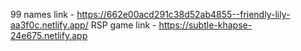 99 names link - https://662e00acd291c38d52ab4855--friendly-lily-aa3f0c.netlify.app/
RSP game link - https://subtle-khapse-24e675.netlify.app

